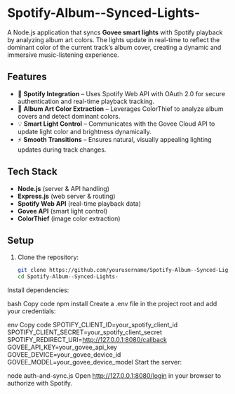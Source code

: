 # Spotify-Album--Synced-Lights-

A Node.js application that syncs **Govee smart lights** with Spotify playback by analyzing album art colors. The lights update in real-time to reflect the dominant color of the current track’s album cover, creating a dynamic and immersive music-listening experience.

## Features
- 🎵 **Spotify Integration** – Uses Spotify Web API with OAuth 2.0 for secure authentication and real-time playback tracking.  
- 🌈 **Album Art Color Extraction** – Leverages ColorThief to analyze album covers and detect dominant colors.  
- 💡 **Smart Light Control** – Communicates with the Govee Cloud API to update light color and brightness dynamically.  
- ⚡ **Smooth Transitions** – Ensures natural, visually appealing lighting updates during track changes.  

## Tech Stack
- **Node.js** (server & API handling)  
- **Express.js** (web server & routing)  
- **Spotify Web API** (real-time playback data)  
- **Govee API** (smart light control)  
- **ColorThief** (image color extraction)  

## Setup
1. Clone the repository:  
   ```bash
   git clone https://github.com/yourusername/Spotify-Album--Synced-Lights-.git
   cd Spotify-Album--Synced-Lights-
Install dependencies:

bash
Copy code
npm install
Create a .env file in the project root and add your credentials:

env
Copy code
SPOTIFY_CLIENT_ID=your_spotify_client_id
SPOTIFY_CLIENT_SECRET=your_spotify_client_secret
SPOTIFY_REDIRECT_URI=http://127.0.0.1:8080/callback
GOVEE_API_KEY=your_govee_api_key
GOVEE_DEVICE=your_govee_device_id
GOVEE_MODEL=your_govee_device_model
Start the server:


node auth-and-sync.js
Open http://127.0.0.1:8080/login in your browser to authorize with Spotify.

